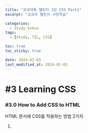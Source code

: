 ```yaml
---
title: "코코아톡 챌린지 3강 CSS Part1"
excerpt: "코코아 챌린지 사전학습"

categories:
  - Study_kokoa
tags:
  - [Study, TIL, CSS]

toc: true
toc_sticky: true

date: 2024-01-03
last_modified_at: 2024-01-03
---
```


# #3 Learning CSS

### #3.0 How to Add CSS to HTML

<script src="https://gist.github.com/Seori15/8044ecf3a8f47cf951cdb165af36d864.js"></script>

HTML 문서에 CSS를 적용하는 방법 2가지

1. <style> 태그에 CSS문을 작성한다. (inline CSS)
2. .css 파일을 만들고 <link>한다. (external CSS)

### #3.1 Writing Our First CSS Lines

<script src="https://gist.github.com/Seori15/7197a945dca86dc54306e66253a5f416.js"></script>

CSS문의 작성 방법은 위와 같다.

HTML 태그에 {}를 붙여 속성과 속성값을 부여해준다.

속성에는 띄어쓰기를 쓰지 않으며 속성값에는 항상 세미콜론(;)을 붙이자.

### #3.2 What Does Cascading Mean

<script src="https://gist.github.com/Seori15/79418a0b72f5aa34042e0a614a51fe36.js"></script>

CSS는 Cascading 적용 방식을 차용한다.

가장 밑줄, 가장 마지막에 적힌 내용이 최종적으로 적용된다.

위 예시에서는 토마토색만 적용된다.

### #3.3 Blocks and Inlines

HTML의 여러 box 요소들은 Block과 Inline으로 나뉜다.

Block은 줄바꿈을 강제하여 자기 옆에 다른 요소가 있을 수 없지만, Inline은 그 반대이다.

대부분은 Block이나 <span>, <a>, <image>는 Inline이다.

이는 CSS의 display 속성에 의해 바뀔 수 있다.

### #3.4-3.7 Margin

Box는 margin, border, padding을 갖는다.

border를 기준으로 바깥은 margin, 안은 padding이 된다.
